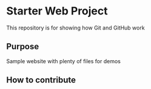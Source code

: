 # Starter Web Project

This repository is for showing how Git and GitHub work

## Purpose

Sample website with plenty of files for demos

## How to contribute